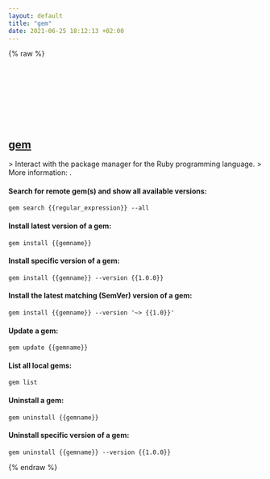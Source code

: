 ```yaml
---
layout: default
title: "gem"
date: 2021-06-25 18:12:13 +02:00
---
```

{% raw %}
<h2 id="gem">
  <a href="/en/common/gem.html">gem</a> <a href="#gem"><svg class="icon">
    <use href="/assets/images/unicode_sprite.svg#link" />
  </svg></a>
</h2>
> Interact with the package manager for the Ruby programming language.
> More information: <https://rubygems.org>.

#### Search for remote gem(s) and show all available versions:
```shell
gem search {{regular_expression}} --all
```
#### Install latest version of a gem:
```shell
gem install {{gemname}}
```
#### Install specific version of a gem:
```shell
gem install {{gemname}} --version {{1.0.0}}
```
#### Install the latest matching (SemVer) version of a gem:
```shell
gem install {{gemname}} --version '~> {{1.0}}'
```
#### Update a gem:
```shell
gem update {{gemname}}
```
#### List all local gems:
```shell
gem list
```
#### Uninstall a gem:
```shell
gem uninstall {{gemname}}
```
#### Uninstall specific version of a gem:
```shell
gem uninstall {{gemname}} --version {{1.0.0}}
```
{% endraw %}